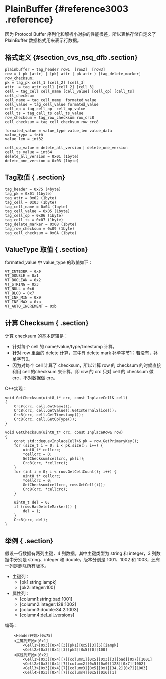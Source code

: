 # PlainBuffer {#reference3003 .reference}

因为 Protocol Buffer 序列化和解析小对象的性能很差，所以表格存储自定义了 PlainBuffer 数据格式用来表示行数据。

## 格式定义 {#section_cvs_nsq_dfb .section}

```
plainbuffer = tag_header row1  [row2]  [row3]
row = ( pk [attr] | [pk] attr | pk attr ) [tag_delete_marker] row_checksum;
pk = tag_pk cell_1 [cell_2] [cell_3]
attr  = tag_attr cell1 [cell_2] [cell_3]
cell = tag_cell cell_name [cell_value] [cell_op] [cell_ts] cell_checksum
cell_name = tag_cell_name  formated_value
cell_value = tag_cell_value formated_value
cell_op = tag_cell_op  cell_op_value
cell_ts = tag_cell_ts cell_ts_value
row_checksum = tag_row_checksum row_crc8
cell_checksum = tag_cell_checksum row_crc8

formated_value = value_type value_len value_data
value_type = int8
value_len = int32

cell_op_value = delete_all_version | delete_one_version
cell_ts_value = int64 
delete_all_version = 0x01 (1byte)
delete_one_version = 0x03 (1byte)

```

## Tag取值 { .section}

```
tag_header = 0x75 (4byte)
tag_pk = 0x01 (1byte)
tag_attr = 0x02 (1byte)
tag_cell = 0x03 (1byte)
tag_cell_name = 0x04 (1byte)
tag_cell_value = 0x05 (1byte)
tag_cell_op = 0x06 (1byte)
tag_cell_ts = 0x07 (1byte)
tag_delete_marker = 0x08 (1byte)
tag_row_checksum = 0x09 (1byte)
tag_cell_checksum = 0x0A (1byte)

```

## ValueType 取值 { .section}

formated\_value 中 value\_type 的取值如下：

```
VT_INTEGER = 0x0
VT_DOUBLE = 0x1
VT_BOOLEAN = 0x2
VT_STRING = 0x3
VT_NULL = 0x6
VT_BLOB = 0x7
VT_INF_MIN = 0x9
VT_INF_MAX = 0xa
VT_AUTO_INCREMENT = 0xb

```

## 计算 Checksum { .section}

计算 checksum 的基本逻辑是：

-   针对每个 cell 的 name/value/type/timestamp 计算。
-   针对 row 里面的 delete 计算，其中有 delete mark 补单字节1；若没有，补单字节0。
-   因为对每个 cell 计算了 checksum，所以计算 row 的 checksum 的时候直接利用 cell 的checksum 来计算，即 row 的 crc 只对 cell 的 checksum 做 crc，不对数据做 crc。

C++实现：

```language-c++
void GetChecksum(uint8_t* crc, const InplaceCell& cell)
{
	Crc8(crc, cell.GetName());
	Crc8(crc, cell.GetValue().GetInternalSlice());
	Crc8(crc, cell.GetTimestamp());
	Crc8(crc, cell.GetOpType());
}

void GetChecksum(uint8_t* crc, const InplaceRow& row)
{
	const std::deque<InplaceCell>& pk = row.GetPrimaryKey();
	for (size_t i = 0; i < pk.size(); i++) {
		uint8_t* cellcrc;
		*cellcrc = 0;
		GetChecksum(cellcrc, pk[i]);
		Crc8(crc, *cellcrc);
	}
	for (int i = 0; i < row.GetCellCount(); i++) {
		uint8_t* cellcrc;
		*cellcrc = 0;
		GetChecksum(cellcrc, row.GetCell(i));
		Crc8(crc, *cellcrc);
	}
	
	uint8_t del = 0;
	if (row.HasDeleteMarker()) {
		del = 1;
	}
	Crc8(crc, del);
}

```

## 举例 { .section}

假设一行数据有两列主键，4 列数据。其中主键类型为 string 和 integer，3 列数据中分别是 string、integer 和 double，版本分别是 1001、1002 和 1003，还有一列是删除所有版本。

-   主键列：
    -   \[pk1:string:iampk\]
    -   \[pk2:integer:100\]
-   属性列：
    -   \[column1:string:bad:1001\]
    -   \[column2:integer:128:1002\]
    -   \[column3:double:34.2:1003\]
    -   \[column4:del\_all\_versions\]

编码：

```
	<Header开始>[0x75]
	<主键列开始>[0x1]
		<Cell1>[0x3][0x4][3][pk1][0x5][3][5][iampk]
		<Cell2>[0x3][0x4][3][pk2][0x5][0][100]
	<属性列开始>[0x2]
		<Cell1>[0x3][0x4][7][column1][0x5][0x3][3][bad][0x7][1001]
		<Cell2>[0x3][0x4][7][column2][0x5][0x0][128][0x7][1002]
		<Cell3>[0x3][0x4][7][column3][0x5][0x1][34.2][0x7][1003]
		<Cell4>[0x3][0x4][7][column4][0x5][0x6][1]

```

